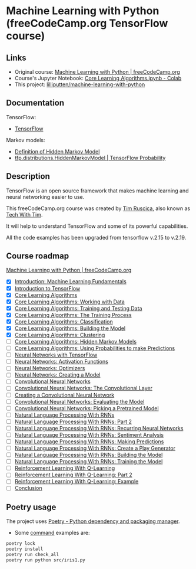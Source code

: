 <!--
 @desc machine-learning-with-python
 @since 2025.03.14, 22:00
 @changed 2025.07.01, 23:19
-->

# Machine Learning with Python (freeCodeCamp.org TensorFlow course)

## Links

- Original course: [Machine Learning with Python | freeCodeCamp.org](https://www.freecodecamp.org/learn/machine-learning-with-python/)
- Course's Jupyter Notebook: [Core Learning Algorithms.ipynb - Colab](https://colab.research.google.com/drive/15Cyy2H7nT40sGR7TBN5wBvgTd57mVKay#forceEdit=true&sandboxMode=true&scrollTo=Edndbw4sU5Wd)
- This project: [lilliputten/machine-learning-with-python](https://github.com/lilliputten/machine-learning-with-python)

## Documentation

TensorFlow:

- [TensorFlow](https://www.tensorflow.org/)

Markov models:

- [Definition of Hidden Markov Model](http://jedlik.phy.bme.hu/~gerjanos/HMM/node4.html)
- [tfp.distributions.HiddenMarkovModel | TensorFlow Probability](https://www.tensorflow.org/probability/api_docs/python/tfp/distributions/HiddenMarkovModel)

## Description

TensorFlow is an open source framework that makes machine learning and neural networking easier to use.

This freeCodeCamp.org course was created by [Tim Ruscica](https://github.com/techwithtim), also known as [Tech With Tim](https://www.techwithtim.net/).

It will help to understand TensorFlow and some of its powerful capabilities.

All the code examples has been upgraded from tensorflow v.2.15 to v.2.19.

## Course roadmap

[Machine Learning with Python | freeCodeCamp.org](https://www.freecodecamp.org/learn/machine-learning-with-python/)

- [x] [Introduction: Machine Learning Fundamentals](https://www.freecodecamp.org/learn/machine-learning-with-python/tensorflow/introduction-machine-learning-fundamentals)
- [x] [Introduction to TensorFlow](https://www.freecodecamp.org/learn/machine-learning-with-python/tensorflow/introduction-to-tensorflow)
- [x] [Core Learning Algorithms](https://www.freecodecamp.org/learn/machine-learning-with-python/tensorflow/core-learning-algorithms)
- [x] [Core Learning Algorithms: Working with Data](https://www.freecodecamp.org/learn/machine-learning-with-python/tensorflow/core-learning-algorithms-working-with-data)
- [x] [Core Learning Algorithms: Training and Testing Data](https://www.freecodecamp.org/learn/machine-learning-with-python/tensorflow/core-learning-algorithms-training-and-testing-data)
- [x] [Core Learning Algorithms: The Training Process](https://www.freecodecamp.org/learn/machine-learning-with-python/tensorflow/core-learning-algorithms-the-training-process)
- [x] [Core Learning Algorithms: Classification](https://www.freecodecamp.org/learn/machine-learning-with-python/tensorflow/core-learning-algorithms-classification)
- [x] [Core Learning Algorithms: Building the Model](https://www.freecodecamp.org/learn/machine-learning-with-python/tensorflow/core-learning-algorithms-building-the-model)
- [x] [Core Learning Algorithms: Clustering](https://www.freecodecamp.org/learn/machine-learning-with-python/tensorflow/core-learning-algorithms-clustering)
- [ ] [Core Learning Algorithms: Hidden Markov Models](https://www.freecodecamp.org/learn/machine-learning-with-python/tensorflow/core-learning-algorithms-hidden-markov-models)
- [ ] [Core Learning Algorithms: Using Probabilities to make Predictions](https://www.freecodecamp.org/learn/machine-learning-with-python/tensorflow/core-learning-algorithms-using-probabilities-to-make-predictions)
- [ ] [Neural Networks with TensorFlow](https://www.freecodecamp.org/learn/machine-learning-with-python/tensorflow/neural-networks-with-tensorflow)
- [ ] [Neural Networks: Activation Functions](https://www.freecodecamp.org/learn/machine-learning-with-python/tensorflow/neural-networks-activation-functions)
- [ ] [Neural Networks: Optimizers](https://www.freecodecamp.org/learn/machine-learning-with-python/tensorflow/neural-networks-optimizers)
- [ ] [Neural Networks: Creating a Model](https://www.freecodecamp.org/learn/machine-learning-with-python/tensorflow/neural-networks-creating-a-model)
- [ ] [Convolutional Neural Networks](https://www.freecodecamp.org/learn/machine-learning-with-python/tensorflow/convolutional-neural-networks)
- [ ] [Convolutional Neural Networks: The Convolutional Layer](https://www.freecodecamp.org/learn/machine-learning-with-python/tensorflow/convolutional-neural-networks-the-convolutional-layer)
- [ ] [Creating a Convolutional Neural Network](https://www.freecodecamp.org/learn/machine-learning-with-python/tensorflow/creating-a-convolutional-neural-network)
- [ ] [Convolutional Neural Networks: Evaluating the Model](https://www.freecodecamp.org/learn/machine-learning-with-python/tensorflow/convolutional-neural-networks-evaluating-the-model)
- [ ] [Convolutional Neural Networks: Picking a Pretrained Model](https://www.freecodecamp.org/learn/machine-learning-with-python/tensorflow/convolutional-neural-networks-picking-a-pretrained-model)
- [ ] [Natural Language Processing With RNNs](https://www.freecodecamp.org/learn/machine-learning-with-python/tensorflow/natural-language-processing-with-rnns)
- [ ] [Natural Language Processing With RNNs: Part 2](https://www.freecodecamp.org/learn/machine-learning-with-python/tensorflow/natural-language-processing-with-rnns-part-2)
- [ ] [Natural Language Processing With RNNs: Recurring Neural Networks](https://www.freecodecamp.org/learn/machine-learning-with-python/tensorflow/natural-language-processing-with-rnns-recurring-neural-networks)
- [ ] [Natural Language Processing With RNNs: Sentiment Analysis](https://www.freecodecamp.org/learn/machine-learning-with-python/tensorflow/natural-language-processing-with-rnns-sentiment-analysis)
- [ ] [Natural Language Processing With RNNs: Making Predictions](https://www.freecodecamp.org/learn/machine-learning-with-python/tensorflow/natural-language-processing-with-rnns-making-predictions)
- [ ] [Natural Language Processing With RNNs: Create a Play Generator](https://www.freecodecamp.org/learn/machine-learning-with-python/tensorflow/natural-language-processing-with-rnns-create-a-play-generator)
- [ ] [Natural Language Processing With RNNs: Building the Model](https://www.freecodecamp.org/learn/machine-learning-with-python/tensorflow/natural-language-processing-with-rnns-building-the-model)
- [ ] [Natural Language Processing With RNNs: Training the Model](https://www.freecodecamp.org/learn/machine-learning-with-python/tensorflow/natural-language-processing-with-rnns-training-the-model)
- [ ] [Reinforcement Learning With Q-Learning](https://www.freecodecamp.org/learn/machine-learning-with-python/tensorflow/reinforcement-learning-with-q-learning)
- [ ] [Reinforcement Learning With Q-Learning: Part 2](https://www.freecodecamp.org/learn/machine-learning-with-python/tensorflow/reinforcement-learning-with-q-learning-part-2)
- [ ] [Reinforcement Learning With Q-Learning: Example](https://www.freecodecamp.org/learn/machine-learning-with-python/tensorflow/reinforcement-learning-with-q-learning-example)
- [ ] [Conclusion](https://www.freecodecamp.org/learn/machine-learning-with-python/tensorflow/conclusion)

## Poetry usage

The project uses [Poetry - Python dependency and packaging manager](https://python-poetry.org/).

- Some [command](https://python-poetry.org/docs/cli/) examples are:

```bash
poetry lock
poetry install
poetry run check_all
poetry run python src/iris1.py
```
